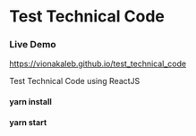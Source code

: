 # Test Technical Code

### Live Demo
https://vionakaleb.github.io/test_technical_code

Test Technical Code using ReactJS

#### yarn install

#### yarn start
